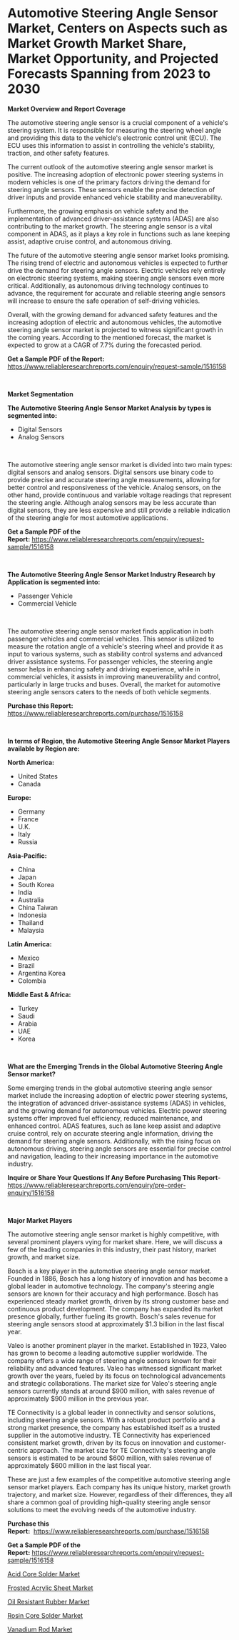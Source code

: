 <p><h1>Automotive Steering Angle Sensor Market, Centers on Aspects such as Market Growth Market Share, Market Opportunity, and Projected Forecasts Spanning from 2023 to 2030</h1></p><p><strong>Market Overview and Report Coverage</strong></p>
<p><p>The automotive steering angle sensor is a crucial component of a vehicle's steering system. It is responsible for measuring the steering wheel angle and providing this data to the vehicle's electronic control unit (ECU). The ECU uses this information to assist in controlling the vehicle's stability, traction, and other safety features.</p><p>The current outlook of the automotive steering angle sensor market is positive. The increasing adoption of electronic power steering systems in modern vehicles is one of the primary factors driving the demand for steering angle sensors. These sensors enable the precise detection of driver inputs and provide enhanced vehicle stability and maneuverability.</p><p>Furthermore, the growing emphasis on vehicle safety and the implementation of advanced driver-assistance systems (ADAS) are also contributing to the market growth. The steering angle sensor is a vital component in ADAS, as it plays a key role in functions such as lane keeping assist, adaptive cruise control, and autonomous driving.</p><p>The future of the automotive steering angle sensor market looks promising. The rising trend of electric and autonomous vehicles is expected to further drive the demand for steering angle sensors. Electric vehicles rely entirely on electronic steering systems, making steering angle sensors even more critical. Additionally, as autonomous driving technology continues to advance, the requirement for accurate and reliable steering angle sensors will increase to ensure the safe operation of self-driving vehicles.</p><p>Overall, with the growing demand for advanced safety features and the increasing adoption of electric and autonomous vehicles, the automotive steering angle sensor market is projected to witness significant growth in the coming years. According to the mentioned forecast, the market is expected to grow at a CAGR of 7.7% during the forecasted period.</p></p>
<p><strong>Get a Sample PDF of the Report:</strong> <a href="https://www.reliableresearchreports.com/enquiry/request-sample/1516158">https://www.reliableresearchreports.com/enquiry/request-sample/1516158</a></p>
<p>&nbsp;</p>
<p><strong>Market Segmentation</strong></p>
<p><strong>The Automotive Steering Angle Sensor Market Analysis by types is segmented into:</strong></p>
<p><ul><li>Digital Sensors</li><li>Analog Sensors</li></ul></p>
<p>&nbsp;</p>
<p><p>The automotive steering angle sensor market is divided into two main types: digital sensors and analog sensors. Digital sensors use binary code to provide precise and accurate steering angle measurements, allowing for better control and responsiveness of the vehicle. Analog sensors, on the other hand, provide continuous and variable voltage readings that represent the steering angle. Although analog sensors may be less accurate than digital sensors, they are less expensive and still provide a reliable indication of the steering angle for most automotive applications.</p></p>
<p><strong>Get a Sample PDF of the Report:</strong>&nbsp;<a href="https://www.reliableresearchreports.com/enquiry/request-sample/1516158">https://www.reliableresearchreports.com/enquiry/request-sample/1516158</a></p>
<p>&nbsp;</p>
<p><strong>The Automotive Steering Angle Sensor Market Industry Research by Application is segmented into:</strong></p>
<p><ul><li>Passenger Vehicle</li><li>Commercial Vehicle</li></ul></p>
<p>&nbsp;</p>
<p><p>The automotive steering angle sensor market finds application in both passenger vehicles and commercial vehicles. This sensor is utilized to measure the rotation angle of a vehicle's steering wheel and provide it as input to various systems, such as stability control systems and advanced driver assistance systems. For passenger vehicles, the steering angle sensor helps in enhancing safety and driving experience, while in commercial vehicles, it assists in improving maneuverability and control, particularly in large trucks and buses. Overall, the market for automotive steering angle sensors caters to the needs of both vehicle segments.</p></p>
<p><strong>Purchase this Report:</strong>&nbsp; <a href="https://www.reliableresearchreports.com/purchase/1516158">https://www.reliableresearchreports.com/purchase/1516158</a></p>
<p>&nbsp;</p>
<p><strong>In terms of Region, the Automotive Steering Angle Sensor Market Players available by Region are:</strong></p>
<p>
    <p> <strong> North America: </strong>
        <ul>
            <li>United States</li>
            <li>Canada</li>
        </ul>
        </p> 
    <p> <strong> Europe: </strong>
        <ul>
            <li>Germany</li>
            <li>France</li>
            <li>U.K.</li>
            <li>Italy</li>
            <li>Russia</li>
        </ul>
        </p> 
    <p> <strong> Asia-Pacific: </strong>
        <ul>
            <li>China</li>
            <li>Japan</li>
            <li>South Korea</li>
            <li>India</li>
            <li>Australia</li>
            <li>China Taiwan</li>
            <li>Indonesia</li>
            <li>Thailand</li>
            <li>Malaysia</li>
        </ul>
        </p> 
    <p> <strong> Latin America: </strong>
        <ul>
            <li>Mexico</li>
            <li>Brazil</li>
            <li>Argentina Korea</li>
            <li>Colombia</li>
        </ul>
        </p> 
    <p> <strong> Middle East & Africa: </strong>
        <ul>
            <li>Turkey</li>
            <li>Saudi</li>
            <li>Arabia</li>
            <li>UAE</li>
            <li>Korea</li>
        </ul>
    </p>
    </p>
<p>&nbsp;</p>
<p><strong>What are the Emerging Trends in the Global Automotive Steering Angle Sensor market?</strong></p>
<p><p>Some emerging trends in the global automotive steering angle sensor market include the increasing adoption of electric power steering systems, the integration of advanced driver-assistance systems (ADAS) in vehicles, and the growing demand for autonomous vehicles. Electric power steering systems offer improved fuel efficiency, reduced maintenance, and enhanced control. ADAS features, such as lane keep assist and adaptive cruise control, rely on accurate steering angle information, driving the demand for steering angle sensors. Additionally, with the rising focus on autonomous driving, steering angle sensors are essential for precise control and navigation, leading to their increasing importance in the automotive industry.</p></p>
<p><strong>Inquire or Share Your Questions If Any Before Purchasing This Report</strong>- <a href="https://www.reliableresearchreports.com/enquiry/pre-order-enquiry/1516158">https://www.reliableresearchreports.com/enquiry/pre-order-enquiry/1516158</a></p>
<p>&nbsp;</p>
<p><strong>Major Market Players</strong></p>
<p><p>The automotive steering angle sensor market is highly competitive, with several prominent players vying for market share. Here, we will discuss a few of the leading companies in this industry, their past history, market growth, and market size.</p><p>Bosch is a key player in the automotive steering angle sensor market. Founded in 1886, Bosch has a long history of innovation and has become a global leader in automotive technology. The company's steering angle sensors are known for their accuracy and high performance. Bosch has experienced steady market growth, driven by its strong customer base and continuous product development. The company has expanded its market presence globally, further fueling its growth. Bosch's sales revenue for steering angle sensors stood at approximately $1.3 billion in the last fiscal year.</p><p>Valeo is another prominent player in the market. Established in 1923, Valeo has grown to become a leading automotive supplier worldwide. The company offers a wide range of steering angle sensors known for their reliability and advanced features. Valeo has witnessed significant market growth over the years, fueled by its focus on technological advancements and strategic collaborations. The market size for Valeo's steering angle sensors currently stands at around $900 million, with sales revenue of approximately $900 million in the previous year.</p><p>TE Connectivity is a global leader in connectivity and sensor solutions, including steering angle sensors. With a robust product portfolio and a strong market presence, the company has established itself as a trusted supplier in the automotive industry. TE Connectivity has experienced consistent market growth, driven by its focus on innovation and customer-centric approach. The market size for TE Connectivity's steering angle sensors is estimated to be around $600 million, with sales revenue of approximately $600 million in the last fiscal year.</p><p>These are just a few examples of the competitive automotive steering angle sensor market players. Each company has its unique history, market growth trajectory, and market size. However, regardless of their differences, they all share a common goal of providing high-quality steering angle sensor solutions to meet the evolving needs of the automotive industry.</p></p>
<p><strong>Purchase this Report:</strong>&nbsp;&nbsp;<a href="https://www.reliableresearchreports.com/purchase/1516158">https://www.reliableresearchreports.com/purchase/1516158</a></p>
<p></p>
<p><strong>Get a Sample PDF of the Report:</strong>&nbsp;<a href="https://www.reliableresearchreports.com/enquiry/request-sample/1516158">https://www.reliableresearchreports.com/enquiry/request-sample/1516158</a></p>
<p><p><a href="https://medium.com/@melissahaag/acid-core-solder-market-size-reveals-the-best-marketing-channels-in-global-industry-da72f68eb574">Acid Core Solder Market</a></p><p><a href="https://medium.com/@danesanford_55006/frosted-acrylic-sheet-market-trends-and-market-analysis-forecasted-for-period-2023-2030-5743762a4e7a">Frosted Acrylic Sheet Market</a></p><p><a href="https://medium.com/@jettiejohns/oil-resistant-rubber-market-size-reveals-the-best-marketing-channels-in-global-industry-3c9afd0f805b">Oil Resistant Rubber Market</a></p><p><a href="https://medium.com/@efrenmuller/rosin-core-solder-market-insights-into-market-cagr-market-trends-and-growth-strategies-7bbc36157c14">Rosin Core Solder Market</a></p><p><a href="https://medium.com/@piercehoppe2023/vanadium-rod-market-size-and-market-trends-complete-industry-overview-2023-to-2030-2f777e8493bb">Vanadium Rod Market</a></p></p>